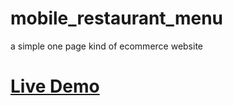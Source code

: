 # mobile_restaurant_menu
a simple one page kind of ecommerce website

<h1><a href="https://admirable-dusk-da11ab.netlify.app/" target="_blank">Live Demo</a></h1>

